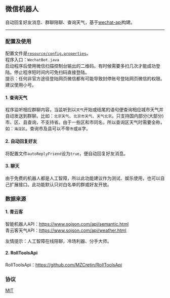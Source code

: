 ## 微信机器人

自动回复好友消息、群聊陪聊、查询天气，基于[wechat-api](https://github.com/biezhi/wechat-api)构建。  

---

### 配置及使用
  
配置文件是[`resource/config.properties`](https://github.com/scorego/WechatRobot/blob/master/src/main/resources/config.properties)。  
程序入口：`WechatBot.java`  
启动程序后使用微信扫描控制台输出的二维码。有时候需要多扫几次才能成功登陆。停止程序短时间内可免扫码直接登陆。   
提示：任何非官方途径登陆网页微信都有可能导致封停账号登陆网页微信的权限。建议使用小号。   

#### 1. 查询天气

程序监听相应群聊内容，当监听到以`天气`开始或结尾的语句便查询相应城市天气并自动发送到群聊。比如：`北京天气`、`北京市天气`、`天气北京`。只支持国内部分(大部分)市、区、县查询，不支持省。由于一些区和市同名，所以查询区天气时需要全称，如：`海淀区`。查询市及县可以不带`市`或`县`字。  
  

#### 2. 自动回复好友

将配置文件`autoReplyFriend`设为`true`，便自动回复好友消息。

#### 3. 聊天

由于免费的机器人都是人工智障，所以此功能建议作为测试、娱乐使用，也可以自己扩展接口。此功能默认只对白名单的群或好友开放。  

### 数据来源

#### 1. 青云客
智能机器人API：https://www.sojson.com/api/semantic.html  
青云客天气API：https://www.sojson.com/api/weather.html

友情提示：人工智障在线陪聊，冷场利器、分手大师。  

#### 2. RollToolsApi

RollToolsApi：https://github.com/MZCretin/RollToolsApi  

### 协议

[MIT](https://github.com/scorego/WechatRobot/blob/master/LICENSE.md)